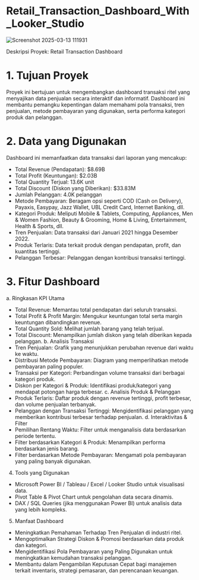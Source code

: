 # Retail_Transaction_Dashboard_With_Looker_Studio
![Screenshot 2025-03-13 111931](https://github.com/user-attachments/assets/589dfbfe-171d-4921-bf35-e5e5147eba9b)

Deskripsi Proyek: Retail Transaction Dashboard
# 1. Tujuan Proyek
Proyek ini bertujuan untuk mengembangkan dashboard transaksi ritel yang menyajikan data penjualan secara interaktif dan informatif. Dashboard ini membantu pemangku kepentingan dalam memahami pola transaksi, tren penjualan, metode pembayaran yang digunakan, serta performa kategori produk dan pelanggan.

# 2. Data yang Digunakan
Dashboard ini memanfaatkan data transaksi dari laporan yang mencakup:
- Total Revenue (Pendapatan): $8.69B
- Total Profit (Keuntungan): $2.03B
- Total Quantity Terjual: 13.6K unit
- Total Discount (Diskon yang Diberikan): $33.83M
- Jumlah Pelanggan: 4.0K pelanggan
- Metode Pembayaran: Beragam opsi seperti COD (Cash on Delivery), Payaxis, Easypay, Jazz Wallet, UBL Credit Card, Internet Banking, dll.
- Kategori Produk: Meliputi Mobile & Tablets, Computing, Appliances, Men & Women Fashion, Beauty & Grooming, Home & Living, Entertainment, Health & Sports, dll.
- Tren Penjualan: Data transaksi dari Januari 2021 hingga Desember 2022.
- Produk Terlaris: Data terkait produk dengan pendapatan, profit, dan kuantitas tertinggi.
- Pelanggan Terbesar: Pelanggan dengan kontribusi transaksi tertinggi.
  
# 3. Fitur Dashboard
a. Ringkasan KPI Utama
- Total Revenue: Memantau total pendapatan dari seluruh transaksi.
- Total Profit & Profit Margin: Mengukur keuntungan total serta margin keuntungan dibandingkan revenue.
- Total Quantity Sold: Melihat jumlah barang yang telah terjual.
- Total Discount: Menampilkan jumlah diskon yang telah diberikan kepada pelanggan.
b. Analisis Transaksi
- Tren Penjualan: Grafik yang menunjukkan perubahan revenue dari waktu ke waktu.
- Distribusi Metode Pembayaran: Diagram yang memperlihatkan metode pembayaran paling populer.
- Transaksi per Kategori: Perbandingan volume transaksi dari berbagai kategori produk.
- Diskon per Kategori & Produk: Identifikasi produk/kategori yang mendapat potongan harga terbesar.
c. Analisis Produk & Pelanggan
- Produk Terlaris: Daftar produk dengan revenue tertinggi, profit terbesar, dan volume penjualan terbanyak.
- Pelanggan dengan Transaksi Tertinggi: Mengidentifikasi pelanggan yang memberikan kontribusi terbesar terhadap penjualan.
d. Interaktivitas & Filter
- Pemilihan Rentang Waktu: Filter untuk menganalisis data berdasarkan periode tertentu.
- Filter berdasarkan Kategori & Produk: Menampilkan performa berdasarkan jenis barang.
- Filter berdasarkan Metode Pembayaran: Mengamati pola pembayaran yang paling banyak digunakan.

4. Tools yang Digunakan
- Microsoft Power BI / Tableau / Excel / Looker Studio untuk visualisasi data.
- Pivot Table & Pivot Chart untuk pengolahan data secara dinamis.
- DAX / SQL Queries (jika menggunakan Power BI) untuk analisis data yang lebih kompleks.

5. Manfaat Dashboard
- Meningkatkan Pemahaman Terhadap Tren Penjualan di industri ritel.
- Mengoptimalkan Strategi Diskon & Promosi berdasarkan data produk dan kategori.
- Mengidentifikasi Pola Pembayaran yang Paling Digunakan untuk meningkatkan kemudahan transaksi pelanggan.
- Membantu dalam Pengambilan Keputusan Cepat bagi manajemen terkait inventaris, strategi pemasaran, dan perencanaan keuangan.
